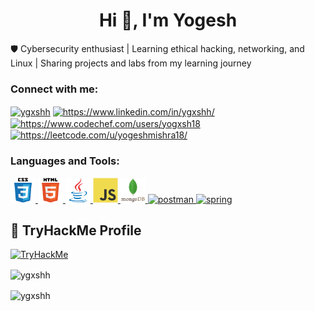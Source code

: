 <h1 align="center">Hi 👋, I'm Yogesh</h1>

🛡️ Cybersecurity enthusiast | Learning ethical hacking, networking, and Linux | Sharing projects and labs from my learning journey

<h3 align="left">Connect with me:</h3>
<p align="left">
<a href="https://twitter.com/ygxshh" target="blank"><img align="center" src="https://raw.githubusercontent.com/rahuldkjain/github-profile-readme-generator/master/src/images/icons/Social/twitter.svg" alt="ygxshh" height="30" width="40" /></a>
<a href="https://linkedin.com/in/https://www.linkedin.com/in/ygxshh/" target="blank"><img align="center" src="https://raw.githubusercontent.com/rahuldkjain/github-profile-readme-generator/master/src/images/icons/Social/linked-in-alt.svg" alt="https://www.linkedin.com/in/ygxshh/" height="30" width="40" /></a>
<a href="https://www.codechef.com/users/https://www.codechef.com/users/yogxsh18" target="blank"><img align="center" src="https://cdn.jsdelivr.net/npm/simple-icons@3.1.0/icons/codechef.svg" alt="https://www.codechef.com/users/yogxsh18" height="30" width="40" /></a>
<a href="https://www.leetcode.com/https://leetcode.com/u/yogeshmishra18/" target="blank"><img align="center" src="https://raw.githubusercontent.com/rahuldkjain/github-profile-readme-generator/master/src/images/icons/Social/leet-code.svg" alt="https://leetcode.com/u/yogeshmishra18/" height="30" width="40" /></a>
</p>

<h3 align="left">Languages and Tools:</h3>
<p align="left"> <a href="https://www.w3schools.com/css/" target="_blank" rel="noreferrer"> <img src="https://raw.githubusercontent.com/devicons/devicon/master/icons/css3/css3-original-wordmark.svg" alt="css3" width="40" height="40"/> </a> <a href="https://www.w3.org/html/" target="_blank" rel="noreferrer"> <img src="https://raw.githubusercontent.com/devicons/devicon/master/icons/html5/html5-original-wordmark.svg" alt="html5" width="40" height="40"/> </a> <a href="https://www.java.com" target="_blank" rel="noreferrer"> <img src="https://raw.githubusercontent.com/devicons/devicon/master/icons/java/java-original.svg" alt="java" width="40" height="40"/> </a> <a href="https://developer.mozilla.org/en-US/docs/Web/JavaScript" target="_blank" rel="noreferrer"> <img src="https://raw.githubusercontent.com/devicons/devicon/master/icons/javascript/javascript-original.svg" alt="javascript" width="40" height="40"/> </a> <a href="https://www.mongodb.com/" target="_blank" rel="noreferrer"> <img src="https://raw.githubusercontent.com/devicons/devicon/master/icons/mongodb/mongodb-original-wordmark.svg" alt="mongodb" width="40" height="40"/> </a> <a href="https://postman.com" target="_blank" rel="noreferrer"> <img src="https://www.vectorlogo.zone/logos/getpostman/getpostman-icon.svg" alt="postman" width="40" height="40"/> </a> <a href="https://spring.io/" target="_blank" rel="noreferrer"> <img src="https://www.vectorlogo.zone/logos/springio/springio-icon.svg" alt="spring" width="40" height="40"/> </a> </p>

## 🧠 TryHackMe Profile

[![TryHackMe](https://tryhackme-badges.s3.amazonaws.com/yogxsh.18.png)](https://tryhackme.com/p/yogxsh.18)


<p><img align="center" src="https://github-readme-stats.vercel.app/api/top-langs?username=ygxshh&show_icons=true&locale=en&layout=compact" alt="ygxshh" /></p>

<p><img align="center" src="https://github-readme-streak-stats.herokuapp.com/?user=ygxshh&" alt="ygxshh" /></p>
